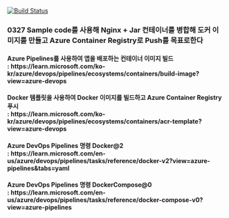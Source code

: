[![Build Status](https://dev.azure.com/nodamen-dev/GitHub-Pipelines-Java-Docker/_apis/build/status/nodamen2017.pipelines-java-docker%20(2)?branchName=main)](https://dev.azure.com/nodamen-dev/GitHub-Pipelines-Java-Docker/_build/latest?definitionId=6&branchName=main)

### 0327 Sample code를 사용해 Nginx + Jar 컨테이너를 병합해 도커 이미지를 만들고 Azure Container Registry로 Push를 목표로한다

<p>
    <h4>Azure Pipelines를 사용하여 앱을 배포하는 컨테이너 이미지 빌드<br>
    : https://learn.microsoft.com/ko-kr/azure/devops/pipelines/ecosystems/containers/build-image?view=azure-devops</h4>
</p>

<p>
    <h4>Docker 템플릿을 사용하여 Docker 이미지를 빌드하고 Azure Container Registry 푸시<br>
    : https://learn.microsoft.com/ko-kr/azure/devops/pipelines/ecosystems/containers/acr-template?view=azure-devops</h4>
</p>

<p>
    <h4>Azure DevOps Pipelines 명령 Docker@2<br>
    : https://learn.microsoft.com/en-us/azure/devops/pipelines/tasks/reference/docker-v2?view=azure-pipelines&tabs=yaml</h4>
</p>

<p>
    <h4>Azure DevOps Pipelines 명령 DockerCompose@0<br>
    : https://learn.microsoft.com/en-us/azure/devops/pipelines/tasks/reference/docker-compose-v0?view=azure-pipelines</h4>
</p>

